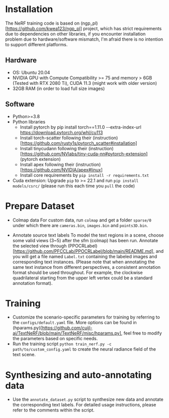 # Installation
The NeRF training code is based on (ngp_pl)[https://github.com/kwea123/ngp_pl] project, which has strict requirements due to dependencies on other libraries, if you encounter installation problem due to hardware/software mismatch, I'm afraid there is no intention to support different platforms.

## Hardware
- OS: Ubuntu 20.04
- NVIDIA GPU with Compute Compatibility >= 75 and memory > 6GB (Tested with RTX 2080 Ti), CUDA 11.3 (might work with older version)
- 32GB RAM (in order to load full size images)

## Software
- Python>=3.8
- Python libraries
    - Install pytorch by pip install torch==1.11.0 --extra-index-url https://download.pytorch.org/whl/cu113
    - Install torch-scatter following their (instruction)[https://github.com/rusty1s/pytorch_scatter#installation]
    - Install tinycudann following their (instruction)[https://github.com/NVlabs/tiny-cuda-nn#pytorch-extension] (pytorch extension)
    - Install apex following their (instruction)[https://github.com/NVIDIA/apex#linux]
    - Install core requirements by `pip install -r requirements.txt`
- Cuda extension: Upgrade `pip` to >= 22.1 and run `pip install models/csrc/` (please run this each time you `pull` the code)


# Prepare Dataset
- Colmap data
For custom data, run `colmap` and get a folder `sparse/0` under which there are `cameras.bin`, `images.bin` and `points3D.bin`.

- Annotate source text labels
To model the text regions in a scene, choose some valid views (3~5) after the sfm (colmap) has been run.
Annotate the selected view through (PPOCRLabel)[https://github.com/PFCCLab/PPOCRLabel/blob/main/README.md], and you will get a file named `Label.txt` containing the labeled images and corresponding text instances. (Please note that when annotating the same text instance from different perspectives, a consistent annotation format should be used throughout. For example, the clockwise quadrilateral starting from the upper left vertex could be a standard annotation format).

# Training
- Customize the scenario-specific parameters for training by referring to the `configs/default.yaml` file. More options can be found in (hparams.py)[https://github.com/cuijl-ai/TextNeRF/blob/main/TextNeRF/misc/hparams.py], feel free to modify the parameters based on specific needs.
- Run the training script `python train_nerf.py -c path/to/custom_config.yaml` to create the neural radiance field of the text scene.

# Synthesizing and auto-annotating data
- Use the `annotate_dataset.py` script to synthesize new data and annotate the corresponding text labels. For detailed usage instructions, please refer to the comments within the script.
